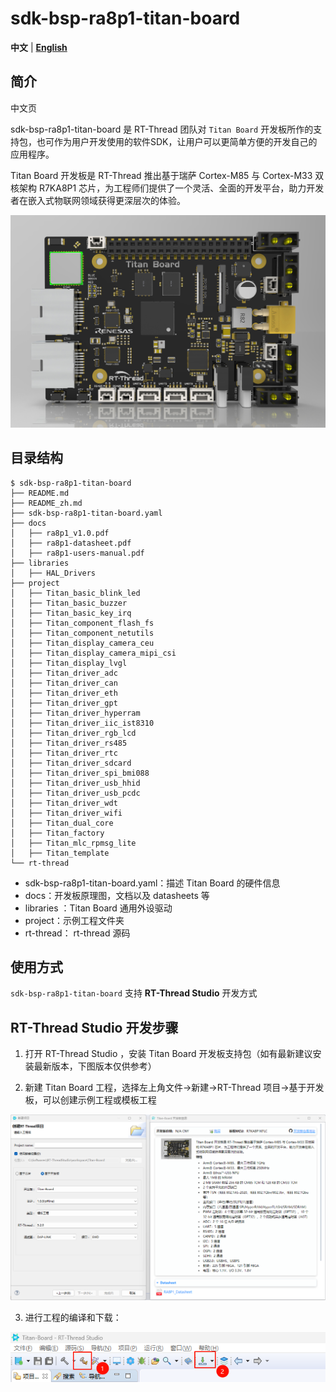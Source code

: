 # sdk-bsp-ra8p1-titan-board

**中文** | [**English**](README.md)

## 简介

中文页

sdk-bsp-ra8p1-titan-board 是 RT-Thread 团队对 `Titan Board` 开发板所作的支持包，也可作为用户开发使用的软件SDK，让用户可以更简单方便的开发自己的应用程序。

Titan Board 开发板是 RT-Thread 推出基于瑞萨 Cortex-M85 与 Cortex-M33 双核架构 R7KA8P1 芯片，为工程师们提供了一个灵活、全面的开发平台，助力开发者在嵌入式物联网领域获得更深层次的体验。

![img](figures/big.png)

## 目录结构

```
$ sdk-bsp-ra8p1-titan-board
├── README.md
├── README_zh.md
├── sdk-bsp-ra8p1-titan-board.yaml
├── docs
│   ├── ra8p1_v1.0.pdf
│   ├── ra8p1-datasheet.pdf
│   ├── ra8p1-users-manual.pdf
├── libraries
│   ├── HAL_Drivers
├── project
│   ├── Titan_basic_blink_led
│   ├── Titan_basic_buzzer
│   ├── Titan_basic_key_irq
│   ├── Titan_component_flash_fs
│   ├── Titan_component_netutils
│   ├── Titan_display_camera_ceu
│   ├── Titan_display_camera_mipi_csi
│   ├── Titan_display_lvgl
│   ├── Titan_driver_adc
│   ├── Titan_driver_can
│   ├── Titan_driver_eth
│   ├── Titan_driver_gpt
│   ├── Titan_driver_hyperram
│   ├── Titan_driver_iic_ist8310
│   ├── Titan_driver_rgb_lcd
│   ├── Titan_driver_rs485
│   ├── Titan_driver_rtc
│   ├── Titan_driver_sdcard
│   ├── Titan_driver_spi_bmi088
│   ├── Titan_driver_usb_hhid
│   ├── Titan_driver_usb_pcdc
│   ├── Titan_driver_wdt
│   ├── Titan_driver_wifi
│   ├── Titan_dual_core
│   ├── Titan_factory
│   ├── Titan_mlc_rpmsg_lite
│   ├── Titan_template
└── rt-thread
```

- sdk-bsp-ra8p1-titan-board.yaml：描述 Titan Board 的硬件信息
- docs：开发板原理图，文档以及 datasheets 等
- libraries ：Titan Board 通用外设驱动
- project：示例工程文件夹
- rt-thread： rt-thread 源码

## 使用方式

`sdk-bsp-ra8p1-titan-board` 支持 **RT-Thread Studio** 开发方式

## **RT-Thread Studio 开发步骤**

1. 打开 RT-Thread Studio ，安装 Titan Board 开发板支持包（如有最新建议安装最新版本，下图版本仅供参考）

2. 新建 Titan Board 工程，选择左上角文件->新建->RT-Thread 项目->基于开发板，可以创建示例工程或模板工程

![image-20250820093045202](figures/image-20250820093045202.png)

3. 进行工程的编译和下载：

<img src="figures/image-20250820093329972.png" alt="image-20250820093329972" style="zoom: 200%;" />
